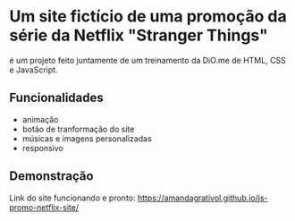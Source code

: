 
# Um site fictício de uma promoção da série da Netflix "Stranger Things"

é um projeto feito juntamente de um treinamento da DiO.me de HTML, CSS e JavaScript.


## Funcionalidades

- animação
- botão de tranformação do site
- músicas e imagens personalizadas
- responsivo


## Demonstração

Link do site funcionando e pronto:
https://amandagrativol.github.io/js-promo-netflix-site/

